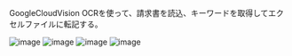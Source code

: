 GoogleCloudVision OCRを使って、請求書を読込、キーワードを取得してエクセルファイルに転記する。

![image](https://github.com/user-attachments/assets/2cd9f54c-9e0d-438d-b55f-5f48d8d07115)
![image](https://github.com/user-attachments/assets/2b53e397-60e7-473b-9e79-9cf8707cda5f)
![image](https://github.com/user-attachments/assets/cca7a9ba-cd57-45a0-9688-34433d1c8719)
![image](https://github.com/user-attachments/assets/ffdfa557-e643-4c08-bd1e-8c259f0a0056)
